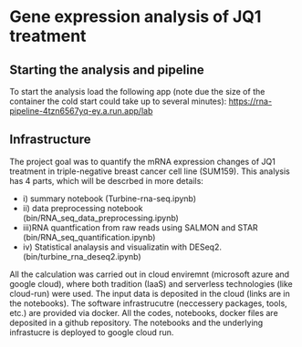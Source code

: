 # Gene expression analysis of JQ1 treatment

## Starting the analysis and pipeline
To start the analysis load the following app (note due the size of the container the cold start could take up to several minutes):
https://rna-pipeline-4tzn6567yq-ey.a.run.app/lab

## Infrastructure

The project goal was to quantify the mRNA expression changes of JQ1 treatment in triple-negative breast cancer cell line (SUM159). This analysis has 4 parts, which will be descrbed in more details:
  * i) summary notebook (Turbine-rna-seq.ipynb)
  * ii) data preprocessing notebook (bin/RNA_seq_data_preprocessing.ipynb)
  * iii)RNA quantfication from raw reads using SALMON and STAR (bin/RNA_seq_quantification.ipynb)
  * iv) Statistical analaysis and visualizatin with DESeq2. (bin/turbine_rna_deseq2.ipynb)


All the calculation was carried out in cloud enviremnt (microsoft azure and google cloud), where both tradition (IaaS) and serverless technologies (like cloud-run) were used. The input data is deposited in the cloud (links are in the notebooks). The software infrastrucutre (neccessery packages, tools, etc.) are provided via docker. All the codes, notebooks, docker files are deposited in a github repository. The notebooks and the underlying infrastucre is deployed to google cloud run. 


